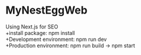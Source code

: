 # MyNestEggWeb

Using Next.js for SEO <br/>
+install package: npm install<br/>
+Development environment: npm run dev <br/>
+Production environment: npm run build -> npm start 
